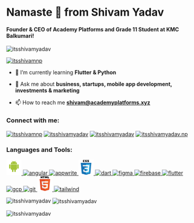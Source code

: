 <h1 align="start">Namaste 🙏 from Shivam Yadav</h1>
<h4 align="start">Founder & CEO of Academy Platforms and Grade 11 Student at KMC Balkumari!</h4>

<p align="left"> <img src="https://komarev.com/ghpvc/?username=itsshivamyadav&label=Profile%20views&color=0e75b6&style=flat" alt="itsshivamyadav" /> </p>

<p align="left"> <a href="https://twitter.com/itsshivamnp" target="blank"><img src="https://img.shields.io/twitter/follow/itsshivamnp?logo=twitter&style=for-the-badge" alt="itsshivamnp" /></a> </p>

- 🌱 I’m currently learning **Flutter & Python**

- 💬 Ask me about **business, startups, mobile app development, investments & marketing**

- 📫 How to reach me **shivam@academyplatforms.xyz**

<h3 align="left">Connect with me:</h3>
<p align="left">
<a href="https://twitter.com/itsshivamnp" target="blank"><img align="center" src="https://raw.githubusercontent.com/rahuldkjain/github-profile-readme-generator/master/src/images/icons/Social/twitter.svg" alt="itsshivamnp" height="30" width="40" /></a>
<a href="https://linkedin.com/in/itsshivamyadav" target="blank"><img align="center" src="https://raw.githubusercontent.com/rahuldkjain/github-profile-readme-generator/master/src/images/icons/Social/linked-in-alt.svg" alt="itsshivamyadav" height="30" width="40" /></a>
<a href="https://fb.com/itsshivamyadav" target="blank"><img align="center" src="https://raw.githubusercontent.com/rahuldkjain/github-profile-readme-generator/master/src/images/icons/Social/facebook.svg" alt="itsshivamyadav" height="30" width="40" /></a>
<a href="https://instagram.com/itsshivamyadav.np" target="blank"><img align="center" src="https://raw.githubusercontent.com/rahuldkjain/github-profile-readme-generator/master/src/images/icons/Social/instagram.svg" alt="itsshivamyadav.np" height="30" width="40" /></a>
</p>

<h3 align="left">Languages and Tools:</h3>
<p align="left"> <a href="https://developer.android.com" target="_blank" rel="noreferrer"> <img src="https://raw.githubusercontent.com/devicons/devicon/master/icons/android/android-original-wordmark.svg" alt="android" width="40" height="40"/> </a> <a href="https://angular.io" target="_blank" rel="noreferrer"> <img src="https://angular.io/assets/images/logos/angular/angular.svg" alt="angular" width="40" height="40"/> </a> <a href="https://appwrite.io" target="_blank" rel="noreferrer"> <img src="https://www.vectorlogo.zone/logos/appwriteio/appwriteio-icon.svg" alt="appwrite" width="40" height="40"/> </a> <a href="https://www.w3schools.com/css/" target="_blank" rel="noreferrer"> <img src="https://raw.githubusercontent.com/devicons/devicon/master/icons/css3/css3-original-wordmark.svg" alt="css3" width="40" height="40"/> </a> <a href="https://dart.dev" target="_blank" rel="noreferrer"> <img src="https://www.vectorlogo.zone/logos/dartlang/dartlang-icon.svg" alt="dart" width="40" height="40"/> </a> <a href="https://www.figma.com/" target="_blank" rel="noreferrer"> <img src="https://www.vectorlogo.zone/logos/figma/figma-icon.svg" alt="figma" width="40" height="40"/> </a> <a href="https://firebase.google.com/" target="_blank" rel="noreferrer"> <img src="https://www.vectorlogo.zone/logos/firebase/firebase-icon.svg" alt="firebase" width="40" height="40"/> </a> <a href="https://flutter.dev" target="_blank" rel="noreferrer"> <img src="https://www.vectorlogo.zone/logos/flutterio/flutterio-icon.svg" alt="flutter" width="40" height="40"/> </a> <a href="https://cloud.google.com" target="_blank" rel="noreferrer"> <img src="https://www.vectorlogo.zone/logos/google_cloud/google_cloud-icon.svg" alt="gcp" width="40" height="40"/> </a> <a href="https://git-scm.com/" target="_blank" rel="noreferrer"> <img src="https://www.vectorlogo.zone/logos/git-scm/git-scm-icon.svg" alt="git" width="40" height="40"/> </a> <a href="https://www.w3.org/html/" target="_blank" rel="noreferrer"> <img src="https://raw.githubusercontent.com/devicons/devicon/master/icons/html5/html5-original-wordmark.svg" alt="html5" width="40" height="40"/> </a> <a href="https://tailwindcss.com/" target="_blank" rel="noreferrer"> <img src="https://www.vectorlogo.zone/logos/tailwindcss/tailwindcss-icon.svg" alt="tailwind" width="40" height="40"/> </a> </p>

<p><img align="left" src="https://github-readme-stats.vercel.app/api/top-langs?username=itsshivamyadav&show_icons=true&locale=en&layout=compact" alt="itsshivamyadav" /></p>

<p>&nbsp;<img align="center" src="https://github-readme-stats.vercel.app/api?username=itsshivamyadav&show_icons=true&locale=en" alt="itsshivamyadav" /></p>

<p><img align="center" src="https://github-readme-streak-stats.herokuapp.com/?user=itsshivamyadav&" alt="itsshivamyadav" /></p>

